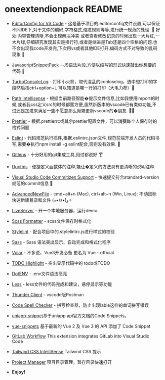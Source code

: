 # oneextendionpack README

- [EditorConfig for VS Code](https://marketplace.visualstudio.com/items?itemName=EditorConfig.EditorConfig) - 这是基于项目的.editorconfig文件设置,可以保证不同IDE下,对于文件的编码,字符格式,缩进规则等等,进行统一规范的处理. 🔖 好处:内容管理清晰,不会出现解决冲突 或者查看修改记录的时候出现一大片红,一大片绿,仔细研究发现其实是换行符,或者是缩进是Tab还是四个空格的问题.也不会出现我code开发完,下次用vs或者其他IDE打开,编码方式不对导致的乱码现象 🎯
- [JavascriptSnippetPack](https://marketplace.visualstudio.com/items?itemName=akamud.vscode-javascript-snippet-pack) - JS语法片段,方便以缩写的形式快速敲出你想要的代码 🚀
- [TurboConsoleLog](https://marketplace.visualstudio.com/items?itemName=ChakrounAnas.turbo-console-log) - 打印小火箭，取代混乱的conloselog，选中想打印的字段然后按ctrl+option+L 可以知道是哪一行的打印（大毛力荐）🚀
- [Path Intellisense](https://marketplace.visualstudio.com/items?itemName=christian-kohler.path-intellisense) - 根据当前路径智能�提示文件信息,比如我使用import的时候,或者我css定义src的时候都蛮方便,虽然新版本的vscode已有类似功能,不过还是加进来满足一些不愿意那么频繁更新vscode的�朋友. 🚴🏻
- [Prettier](https://marketplace.visualstudio.com/items?itemName=esbenp.prettier-vscode) - 根据.prettierrc或其余prettier配置文件，可以消弭每个人保存时的格式问题
- [Eslint](https://marketplace.visualstudio.com/items?itemName=dbaeumer.vscode-eslint) - 代码规范执行插件,根据.eslintrc.json文件,规范前端开发人员的代码书写,需要�执行npm install -g eslint配合,否则没有效果. 🍵
- [Gitlens](https://marketplace.visualstudio.com/items?itemName=eamodio.gitlens) - 十分好用的git集成工具,用过都说好 🍸
- [Docthis]() - 便捷定义函数体的注释,能让�定义的方法具有更清晰的说明注释.
- [Visual Studio Code Commitizen Support](https://marketplace.visualstudio.com/items?itemName=KnisterPeter.vscode-commitizen) - 快速提交符合standard-version规范的commit信息 🍻
- [AdvancedNewFile](https://marketplace.visualstudio.com/items?itemName=patbenatar.advanced-new-file) - cmd+alt+n (Mac), ctrl+alt+n (Win, Linux); 不动鼠标快速新建目录和文件 (๑•̀ㅂ•́)و✧
- [LiveServer](https://marketplace.visualstudio.com/items?itemName=ritwickdey.LiveServer) - 开一个本地服务器，运行demo
- [Scss Formatter](https://marketplace.visualstudio.com/items?itemName=sibiraj-s.vscode-scss-formatter) - scss文件保存时格式化
- [Stylelint](https://marketplace.visualstudio.com/items?itemName=stylelint.vscode-stylelint) - 配合项目中的.stylelintrc.js进行样式的校验
- [Sass](https://marketplace.visualstudio.com/items?itemName=Syler.sass-indented) - Sass 语法突出显示、自动完成和格式化程序
- [Volar](https://marketplace.visualstudio.com/items?itemName=Vue.volar) - 不多说，Vue3开发必备 更名为 Vue - official
- [TODO Highlight](https://marketplace.visualstudio.com/items?itemName=wayou.vscode-todo-highlight) - 突出显示代码中的 todo或TODO
- [DotENV](https://marketplace.visualstudio.com/items?itemName=mikestead.dotenv) - .env文件语法高亮
- [Less](https://marketplace.visualstudio.com/items?itemName=mrmlnc.vscode-less) - less文件的代码完成和建议，悬停显示等功能
- [Thunder Client](https://marketplace.visualstudio.com/items?itemName=rangav.vscode-thunder-client) - vscode版Postman
- [Code Spell Checker](https://marketplace.visualstudio.com/items?itemName=streetsidesoftware.code-spell-checker) - 拼写检查器，防止出现lable这样的单词拼写错误
- [uniapp-snippet](https://marketplace.visualstudio.com/items?itemName=dlhtx.uniapp-snippet)基于uniapp api官方文档的Code Snippets。
- [vue-snippets](https://marketplace.visualstudio.com/items?itemName=hollowtree.vue-snippets) 基于最新的 Vue 2 及 Vue 3 的 API 添加了 Code Snippet
- [GitLab Workflow](https://marketplace.visualstudio.com/items?itemName=GitLab.gitlab-workflow) This extension integrates GitLab into Visual Studio Code
- [Tailwind CSS IntelliSense](https://marketplace.visualstudio.com/items?itemName=bradlc.vscode-tailwindcss) Tailwind CSS 提示
- [Project Manager](https://marketplace.visualstudio.com/items?itemName=alefragnani.project-manager) 项目目录管理，暂存目录快速打开


- **Enjoy!**
